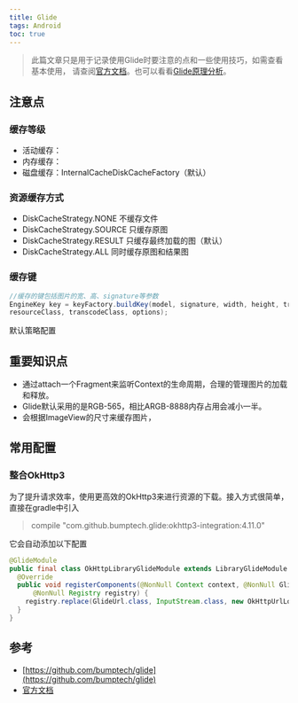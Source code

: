 ```yaml
---
title: Glide
tags: Android
toc: true
---
```



> 此篇文章只是用于记录使用Glide时要注意的点和一些使用技巧，如需查看基本使用，
请查阅[官方文档](http://bumptech.github.io/glide/)。也可以看看[Glide原理分析](../Glide原理分析/)。

## 注意点


### **缓存等级**

- 活动缓存：
- 内存缓存：
- 磁盘缓存：InternalCacheDiskCacheFactory（默认）

### **资源缓存方式**

- DiskCacheStrategy.NONE 不缓存文件
- DiskCacheStrategy.SOURCE 只缓存原图
- DiskCacheStrategy.RESULT 只缓存最终加载的图（默认）
- DiskCacheStrategy.ALL 同时缓存原图和结果图

### **缓存键**

```java
//缓存的键包括图片的宽、高、signature等参数
EngineKey key = keyFactory.buildKey(model, signature, width, height, transformations,
resourceClass, transcodeClass, options);
```

默认策略配置



## 重要知识点

- 通过attach一个Fragment来监听Context的生命周期，合理的管理图片的加载和释放。
- Glide默认采用的是RGB-565，相比ARGB-8888内存占用会减小一半。
- 会根据ImageView的尺寸来缓存图片，


## 常用配置

### 整合OkHttp3

为了提升请求效率，使用更高效的OkHttp3来进行资源的下载。接入方式很简单，直接在gradle中引入

> compile "com.github.bumptech.glide:okhttp3-integration:4.11.0"

它会自动添加以下配置

```java
@GlideModule
public final class OkHttpLibraryGlideModule extends LibraryGlideModule {
  @Override
  public void registerComponents(@NonNull Context context, @NonNull Glide glide,
      @NonNull Registry registry) {
    registry.replace(GlideUrl.class, InputStream.class, new OkHttpUrlLoader.Factory());
  }
}
```


## 参考

- [https://github.com/bumptech/glide](https://github.com/bumptech/glide)
- [官方文档](http://bumptech.github.io/glide/)
